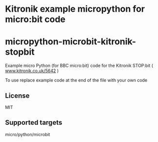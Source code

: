 # Kitronik example micropython for micro:bit code
# micropython-microbit-kitronik-stopbit
Example micro Python (for BBC micro:bit) code for the Kitronik STOP:bit ( www.kitronik.co.uk/5642 )

To use replace example code at the end of the file with your own code

## License

MIT

## Supported targets
micro/python/microbit
